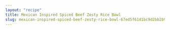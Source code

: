 ```yaml
---
layout: "recipe"
title: Mexican Inspired Spiced Beef Zesty Rice Bowl 
slug: mexican-inspired-spiced-beef-zesty-rice-bowl-67ed5f61d1bc9d2bb2b9c376
---
```

